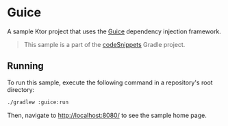 # Guice

A sample Ktor project that uses the [Guice](https://github.com/google/guice) dependency injection framework.
> This sample is a part of the [codeSnippets](../../README.md) Gradle project.

## Running

To run this sample, execute the following command in a repository's root directory:

```bash
./gradlew :guice:run
```
 
Then, navigate to [http://localhost:8080/](http://localhost:8080/) to see the sample home page. 
